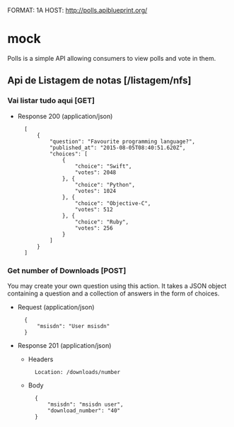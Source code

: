 FORMAT: 1A
HOST: http://polls.apiblueprint.org/

# mock

Polls is a simple API allowing consumers to view polls and vote in them.

## Api de Listagem de notas [/listagem/nfs]

### Vai listar tudo aqui [GET]

+ Response 200 (application/json)

        [
            {
                "question": "Favourite programming language?",
                "published_at": "2015-08-05T08:40:51.620Z",
                "choices": [
                    {
                        "choice": "Swift",
                        "votes": 2048
                    }, {
                        "choice": "Python",
                        "votes": 1024
                    }, {
                        "choice": "Objective-C",
                        "votes": 512
                    }, {
                        "choice": "Ruby",
                        "votes": 256
                    }
                ]
            }
        ]

### Get number of Downloads [POST]

You may create your own question using this action. It takes a JSON
object containing a question and a collection of answers in the
form of choices.

+ Request (application/json)

        {
            "msisdn": "User msisdn"
        }

+ Response 201 (application/json)

    + Headers

            Location: /downloads/number

    + Body

            {
                "msisdn": "msisdn user",
                "download_number": "40"
            }
